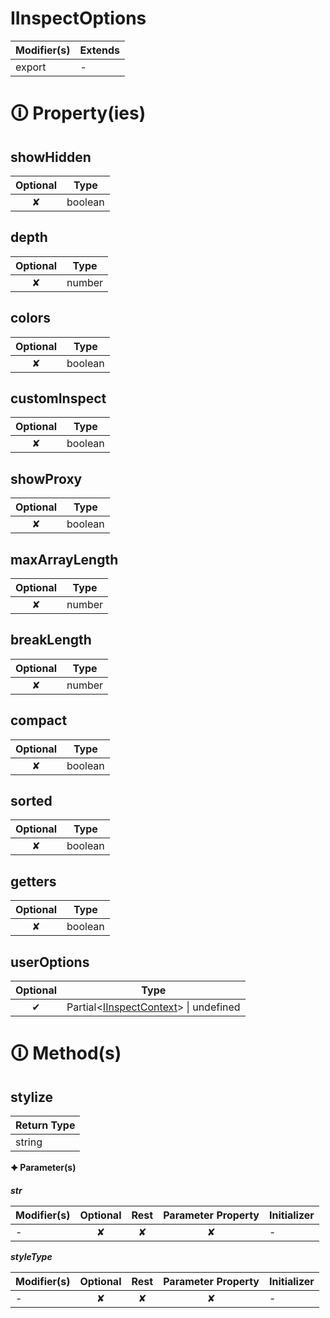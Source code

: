 # IInspectOptions

| Modifier(s)                            | Extends                                    |
|----------------------------------------|--------------------------------------------|
| export | - |

# &#128712; Property(ies)

## showHidden

| Optional                           | Type                         |
|:----------------------------------:|------------------------------|
| ✘ | boolean |

## depth

| Optional                           | Type                         |
|:----------------------------------:|------------------------------|
| ✘ | number |

## colors

| Optional                           | Type                         |
|:----------------------------------:|------------------------------|
| ✘ | boolean |

## customInspect

| Optional                           | Type                         |
|:----------------------------------:|------------------------------|
| ✘ | boolean |

## showProxy

| Optional                           | Type                         |
|:----------------------------------:|------------------------------|
| ✘ | boolean |

## maxArrayLength

| Optional                           | Type                         |
|:----------------------------------:|------------------------------|
| ✘ | number |

## breakLength

| Optional                           | Type                         |
|:----------------------------------:|------------------------------|
| ✘ | number |

## compact

| Optional                           | Type                         |
|:----------------------------------:|------------------------------|
| ✘ | boolean |

## sorted

| Optional                           | Type                         |
|:----------------------------------:|------------------------------|
| ✘ | boolean |

## getters

| Optional                           | Type                         |
|:----------------------------------:|------------------------------|
| ✘ | boolean |

## userOptions

| Optional                           | Type                         |
|:----------------------------------:|------------------------------|
| ✔ | Partial&lt;[IInspectContext](https://hamedfathi.gitbook.io/aurelia-2-doc-api/testing/interface/inspect/iinspectcontext)&gt; &#124; undefined |

# &#128712; Method(s)

## stylize

| Return Type                       |
|-----------------------------------|
| string |

**&#128966; Parameter(s)**

_**str**_

| Modifier(s)                              | Optional                           | Rest                          | Parameter Property                          | Initializer                       |
|------------------------------------------|:----------------------------------:|:-----------------------------:|:-------------------------------------------:|-----------------------------------|
| - | ✘  | ✘ | ✘ | - |

_**styleType**_

| Modifier(s)                              | Optional                           | Rest                          | Parameter Property                          | Initializer                       |
|------------------------------------------|:----------------------------------:|:-----------------------------:|:-------------------------------------------:|-----------------------------------|
| - | ✘  | ✘ | ✘ | - |